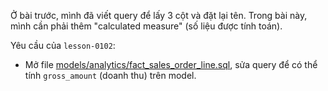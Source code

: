 Ở bài trước, mình đã viết query để lấy 3 cột và đặt lại tên. Trong bài này, mình cần phải thêm "calculated measure" (số liệu được tính toán).

Yêu cầu của `lesson-0102`:
- Mở file [models/analytics/fact_sales_order_line.sql](../models/analytics/fact_sales_order_line.sql), sửa query để có thể tính `gross_amount` (doanh thu) trên model.